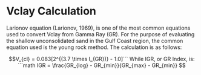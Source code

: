 # Vclay Calculation

Larionov equation (Larionov, 1969), is one of the most common equations used to convert Vclay from Gamma Ray (GR). For the purpose of evaluating the shallow unconsolidated sand in the Gulf Coast region, the common equation used is the young rock method. The calculation is as follows: 

```math
V_{cl} = 0.083[2^{(3.7 \times I_{GR})} - 1.0]```

While IGR, or GR Index, is:

```math
IGR = \frac{GR_{log} - GR_{min}}{GR_{max} - GR_{min}}
